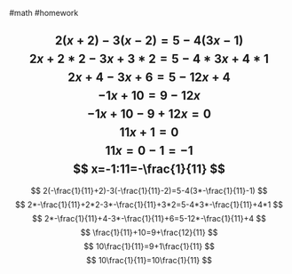 #math #homework

$$2(x+2)-3(x-2)=5-4(3x-1)$$
$$2x+2*2-3x+3*2=5-4*3x+4*1$$
$$
2x+4-3x+6=5-12x+4
$$
$$
-1x+10=9-12x
$$
$$
-1x+10-9+12x=0
$$
$$
11x+1=0
$$
$$
11x=0-1=-1
$$
$$
x=-1:11=-\frac{1}{11}
$$
---
$$
2(-\frac{1}{11}+2)-3(-\frac{1}{11}-2)=5-4(3*-\frac{1}{11}-1)
$$
$$
2*-\frac{1}{11}+2*2-3*-\frac{1}{11}+3*2=5-4*3*-\frac{1}{11}+4*1
$$
$$
2*-\frac{1}{11}+4-3*-\frac{1}{11}+6=5-12*-\frac{1}{11}+4
$$
$$
\frac{1}{11}+10=9+\frac{12}{11}
$$
$$
10\frac{1}{11}=9+1\frac{1}{11}
$$
$$
10\frac{1}{11}=10\frac{1}{11}
$$